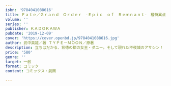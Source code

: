 ```yaml
---
isbn: '9784041088616'
title: Ｆａｔｅ／Ｇｒａｎｄ　Ｏｒｄｅｒ　‐Ｅｐｉｃ　ｏｆ　Ｒｅｍｎａｎｔ‐　種特異点II　伝承地底世界　アガルタ　アガルタの女　（２）
volume: ''
series: ''
publisher: ＫＡＤＯＫＡＷＡ
pubdate: '2019-12-09'
cover: 'https://cover.openbd.jp/9784041088616.jpg'
author: 武中英雄／著 ＴＹＰＥ－ＭＯＯＮ／原著
description: 立ちはだかる、背徳の都の女王・ダユー。そして現れた不夜城のアサシン！
price: '580'
genre: ''
target: 一般
format: コミック
content: コミックス・劇画

---
```

